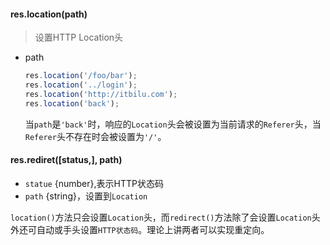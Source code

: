 #### res.location(path)

> 设置HTTP Location头

+ path

  ```js
  res.location('/foo/bar');
  res.location('../login');
  res.location('http://itbilu.com');
  res.location('back');
  ```

  当`path`是`'back'`时，响应的`Location`头会被设置为当前请求的`Referer`头，当`Referer`头不存在时会被设置为`'/'`。



#### res.rediret([status,], path)

+ `statue` {number},表示HTTP状态码
+ `path` {string}，设置到`Location` 

`location()`方法只会设置`Location`头，而`redirect()`方法除了会设置`Location`头外还可自动或手头设置`HTTP状态码`。理论上讲两者可以实现重定向。

